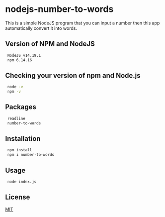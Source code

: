 # nodejs-number-to-words
This is a simple NodeJS program that you can input a number then this app automatically convert it into words.

## Version of NPM and NodeJS
```bash
 NodeJS v14.19.1
 npm 6.14.16
```

## Checking your version of npm and Node.js
```bash
 node -v
 npm -v
```

## Packages
```bash
 readline
 number-to-words
```

## Installation
```bash
 npm install
 npm i number-to-words
```

## Usage
```bash
 node index.js
```

## License
[MIT](https://choosealicense.com/licenses/mit/)
